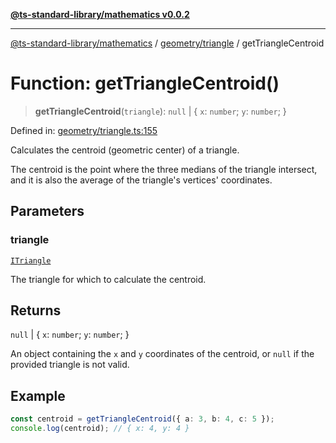[**@ts-standard-library/mathematics v0.0.2**](../../../README.md)

***

[@ts-standard-library/mathematics](../../../README.md) / [geometry/triangle](../README.md) / getTriangleCentroid

# Function: getTriangleCentroid()

> **getTriangleCentroid**(`triangle`): `null` \| \{ `x`: `number`; `y`: `number`; \}

Defined in: [geometry/triangle.ts:155](https://github.com/gabaudette/ts-stdlib/blob/725aff52e6f28b9942b278b955914b3ace9f325c/packages/mathematics/src/geometry/triangle.ts#L155)

Calculates the centroid (geometric center) of a triangle.

The centroid is the point where the three medians of the triangle intersect,
and it is also the average of the triangle's vertices' coordinates.

## Parameters

### triangle

[`ITriangle`](../interfaces/ITriangle.md)

The triangle for which to calculate the centroid.

## Returns

`null` \| \{ `x`: `number`; `y`: `number`; \}

An object containing the `x` and `y` coordinates of the centroid,
         or `null` if the provided triangle is not valid.

## Example

```typescript
const centroid = getTriangleCentroid({ a: 3, b: 4, c: 5 });
console.log(centroid); // { x: 4, y: 4 }
```
